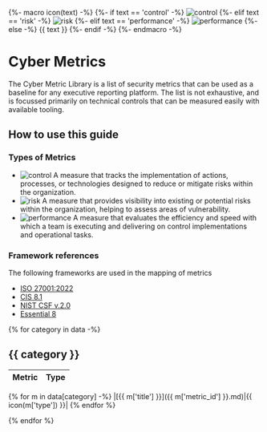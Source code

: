 {%- macro icon(text) -%}
    {%- if text == 'control' -%}
        ![control](https://img.shields.io/badge/CONTROL-0000F0)
    {%- elif text == 'risk' -%}
        ![risk](https://img.shields.io/badge/RISK-c00000)
    {%- elif text == 'performance' -%}
        ![performance](https://img.shields.io/badge/PERFORMANCE-0F00)
    {%- else -%}
        {{ text }}
    {%- endif -%}
{%- endmacro -%}
# Cyber Metrics

The Cyber Metric Library is a list of security metrics that can be used as a baseline for any executive reporting platform.  The list is not exhaustive, and is focussed primarily on technical controls that can be measured easily with available tooling.

## How to use this guide

### Types of Metrics

* ![control](https://img.shields.io/badge/CONTROL-0000F0) A measure that tracks the implementation of actions, processes, or technologies designed to reduce or mitigate risks within the organization.
* ![risk](https://img.shields.io/badge/RISK-c00000) A measure that provides visibility into existing or potential risks within the organization, helping to assess areas of vulnerability.
* ![performance](https://img.shields.io/badge/PERFORMANCE-0F00) A measure that evaluates the efficiency and speed with which a team is executing and delivering on control implementations and operational tasks.

### Framework references

The following frameworks are used in the mapping of metrics

* [ISO 27001:2022](https://www.iso.org/standard/27001)
* [CIS 8.1](https://www.cisecurity.org/controls/v8-1)
* [NIST CSF v.2.0](https://csf.tools/reference/nist-cybersecurity-framework/v2-0/)
* [Essential 8](https://www.cyber.gov.au/resources-business-and-government/essential-cyber-security/essential-eight)

{% for category in data -%}
## {{ category }}

| Metric | Type |
|--------|------|
{% for m in data[category] -%}
|[{{ m['title'] }}]({{ m['metric_id'] }}.md)|{{ icon(m['type']) }}|
{% endfor %}

{% endfor %}